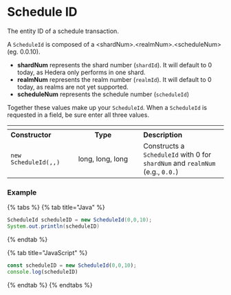 # Schedule ID

The entity ID of a schedule transaction.

A `ScheduleId` is composed of a \<shardNum>.\<realmNum>.\<scheduleNum> (eg. 0.0.10).

- **shardNum** represents the shard number (`shardId`). It will default to 0 today, as Hedera only performs in one shard.
- **realmNum** represents the realm number (`realmId`). It will default to 0 today, as realms are not yet supported.
- **scheduleNum** represents the schedule number (`scheduleId`)

Together these values make up your `ScheduleId`. When a `ScheduleId` is requested in a field, be sure enter all three values.

<table data-header-hidden><thead><tr><th></th><th width="155.33333333333331" align="center"></th><th></th></tr></thead><tbody><tr><td><strong>Constructor</strong></td><td align="center"><strong>Type</strong></td><td><strong>Description</strong></td></tr><tr><td><code>new ScheduleId(,,)</code></td><td align="center">long, long, long</td><td>Constructs a <code>ScheduleId</code> with 0 for <code>shardNum</code> and <code>realmNum</code> (e.g., <code>0.0.</code>)</td></tr></tbody></table>

### Example

{% tabs %}
{% tab title="Java" %}

```java
ScheduleId scheduleID = new ScheduleId(0,0,10); 
System.out.println(scheduleID)
```

{% endtab %}

{% tab title="JavaScript" %}

```javascript
const scheduleID = new ScheduleId(0,0,10); 
console.log(scheduleID)
```

{% endtab %}
{% endtabs %}
